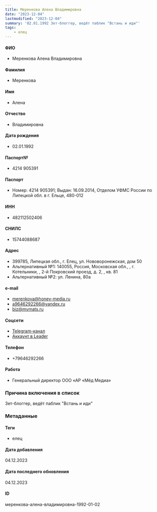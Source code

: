 ```yaml
---
title: Меренкова Алена Владимировна
date: "2023-12-04"
lastmodified: "2023-12-04"
summary: '02.01.1992 Зет-блоггер, ведёт паблик "Встань и иди"'
tags: 
    - елец
---
```

<!--# pp2-->
<!--## Фигурант-->
<!--### Личные данные-->
#### ФИО
- Меренкова Алена Владимировна
#### Фамилия
- Меренкова
#### Имя
- Алена
#### Отчество
- Владимировна
#### Дата рождения
- 02.01.1992
#### Паспорт№
- 4214 905391
#### Паспорт
- Номер: 4214 905391; Выдан: 16.09.2014, Отделом УФМС России по Липецкой обл. в г. Ельце, 480-012
#### ИНН
- 482112502406
#### СНИЛС
- 15744088687
#### Адрес
- 399785, Липецкая обл., г. Елец, ул. Нововоронежская, дом 50
- Альтернативный №1: 140055, Россия, Московская обл., , г. Котельники, , 2-й Покровский проезд, д. 2, , кв. 81
- Альтернативный №2: ул. Ленина, 80а
#### e-mail
- merenkova@honey-media.ru
- a9646292266@yandex.ru
- biz@mymats.ru
#### Соцсети
- [Telegram-канал](https://t.me/wake_up_and_look)
- [Аккаунт в Leader](https://leader-id.ru/users/2825061)
#### Телефон
- +79646292266
#### Работа
- Генеральный директор ООО «АР «Мёд Медиа»
### Причина включения в список
Зет-блоггер, ведёт паблик "Встань и иди"
### Метаданные
#### Теги
- елец
#### Дата добавления
04.12.2023
#### Дата последнего обновления
04.12.2023
#### ID
меренкова-алена-владимировна-1992-01-02
<!--## END;-->
